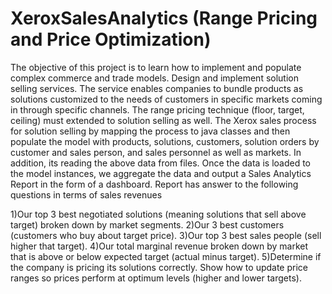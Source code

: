 # XeroxSalesAnalytics (Range Pricing and Price Optimization)
The objective of this project is to learn how to implement and populate complex commerce and trade models. Design and implement solution selling services. The service enables companies to bundle products as solutions customized to the needs of customers in specific markets coming in through specific channels. The range pricing technique (floor, target, ceiling) must extended to solution selling as well.
The Xerox sales process for solution selling by mapping the process to java classes and then populate the model with products, solutions, customers, solution orders by customer and sales person, and sales personnel as well as markets. In addition, its reading the above data from files. Once the data is loaded to the model instances, we aggregate the data and output a Sales Analytics Report in the form of a dashboard.
Report has answer to the following questions in terms of sales revenues

1)Our top 3 best negotiated solutions (meaning solutions that sell above target) broken down by market segments.
2)Our 3 best customers (customers who buy about target price).
3)Our top 3 best sales people (sell higher that target).
4)Our total marginal revenue broken down by market that is above or below expected target (actual minus target).
5)Determine if the company is pricing its solutions correctly. Show how to update price ranges so prices perform at optimum levels (higher and lower targets).
